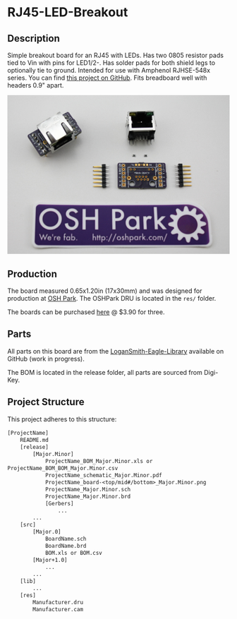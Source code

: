 # RJ45-LED-Breakout

## Description

Simple breakout board for an RJ45 with LEDs. Has two 0805 resistor pads tied to Vin with pins for LED1/2-. Has solder pads for both shield legs to optionally tie to ground. Intended for use with Amphenol RJHSE-548x series. You can find [this project on GitHub](https://github.com/nslogan/RJ45-LED-Breakout). Fits breadboard well with headers 0.9" apart.

![RJ45-LED-Breakout Kit](https://raw.githubusercontent.com/nslogan/RJ45-LED-Breakout/master/release/1.0/Photos/RJ45-LED-v1.0-kit-00.jpg)

## Production

The board measured 0.65x1.20in (17x30mm) and was designed for production at [OSH Park](https://www.oshpark.com/). The OSHPark DRU is located in the `res/` folder.

The boards can be purchased [here](https://www.oshpark.com/shared_projects/6Iadx5r2) @ $3.90 for three.

## Parts

All parts on this board are from the [LoganSmith-Eagle-Library](https://github.com/nslogan/LoganSmith-Eagle-Library) available on GitHub (work in progress).

The BOM is located in the release folder, all parts are sourced from Digi-Key.

## Project Structure

This project adheres to this structure:

	[ProjectName]
		README.md
		[release]
			[Major.Minor]
				ProjectName_BOM_Major.Minor.xls or ProjectName_BOM_BOM_Major.Minor.csv
				ProjectName_schematic_Major.Minor.pdf
				ProjectName_board-<top/mid#/bottom>_Major.Minor.png
				ProjectName_Major.Minor.sch
				ProjectName_Major.Minor.brd
				[Gerbers]
					...
			...
		[src]
			[Major.0]
				BoardName.sch
				BoardName.brd
				BOM.xls or BOM.csv
			[Major+1.0]
				...
			...
		[lib]
			...
		[res]
			Manufacturer.dru
			Manufacturer.cam